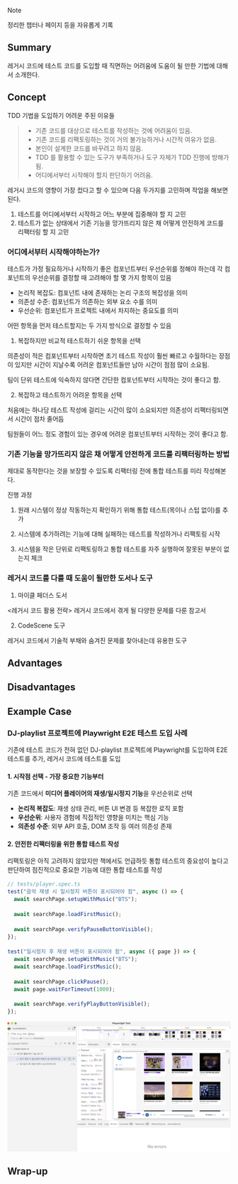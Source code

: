 <!-- 단순한 책 내용만 정리하는 스터디에서 벗어나 자신의 생각을 정리하고, 그걸 바탕으로 실무에 적용할 수 있는 내용을 찾는 스터디가 되었으면 좋겠습니다. -->
<!-- 참고한 글 - https://tech.kakaopay.com/post/frontend-study-journey/ -->

> [!Note]
> 정리한 챕터나 페이지 등을 자유롭게 기록

## Summary

<!-- 한 줄 요약을 통해 발표자는 본인이 주제를 정확하게 이해했는지 점검하고, 스터디원들은 한 눈에 주제를 파악할 수 있습니다. -->

레거시 코드에 테스트 코드를 도입할 때 직면하는 어려움에 도움이 될 만한 기법에 대해서 소개한다.

## Concept

<!-- 책을 바탕으로 발표 주제의 이론적 개념 및 필요한 배경 지식을 설명합니다. -->

TDD 기법을 도입하기 어려운 주된 이유들

> - 기존 코드를 대상으로 테스트를 작성하는 것에 어려움이 있음.
> - 기존 코드를 리팩토링하는 것이 거의 불가능하거나 시간적 여유가 없음.
> - 본인이 설계한 코드를 바꾸려고 하지 않음.
> - TDD 를 활용할 수 있는 도구가 부족하거나 도구 자체가 TDD 진행에 방해가 됨.
> - 어디에서부터 시작해야 할지 판단하기 어려움.

레거시 코드의 영향이 가장 컸다고 할 수 있으며 다음 두가지를 고민하며 작업을 해보면 된다.

1. 테스트를 어디에서부터 시작하고 어느 부분에 집중해야 할 지 고민
2. 테스트가 없는 상태에서 기존 기능을 망가뜨리지 않은 채 어떻게 안전하게 코드를 리팩터링 할 지 고민

### 어디에서부터 시작해야하는가?

테스트가 가정 필요하거나 시작하기 좋은 컴포넌트부터 우선순위를 정해야 하는데
각 컴포넌트의 우선순위를 결정할 때 고려해야 할 몇 가지 항목이 있음

- 논리적 복잡도: 컴포넌트 내에 존재하는 논리 구조의 복잡성을 의미
- 의존성 수준: 컴포넌트가 의존하는 외부 요소 수를 의미
- 우선순위: 컴포넌트가 프로젝트 내에서 차지하는 중요도를 의미

어떤 항목을 먼저 테스트할지는 두 가지 방식으로 결정할 수 있음

1. 복잡하지만 비교적 테스트하기 쉬운 항목을 선택

의존성이 적은 컴포넌트부터 시작하면 초기 테스트 작성이 훨씬 빠르고 수월하다는 장점이 있지만
시간이 지날수록 어려운 컴포넌트들만 남아 시간이 점점 많이 소요됨.

팀이 단위 테스트에 익숙하지 않다면 간단한 컴포넌트부터 시작하는 것이 좋다고 함.

2. 복잡하고 테스트하기 어려운 항목을 선택

처음에는 하나당 테스트 작성에 걸리는 시간이 많이 소요되지만 의존성이 리팩터링되면서 시간이 점차 줄어듬

팀원들이 어느 정도 경험이 있는 경우에 어려운 컴포넌트부터 시작하는 것이 좋다고 함.

### 기존 기능을 망가뜨리지 않은 채 어떻게 안전하게 코드를 리팩터링하는 방법

제대로 동작한다는 것을 보장할 수 있도록 리팩터링 전에 통합 테스트를 미리 작성해본다.

진행 과정

1. 원래 시스템이 정상 작동하는지 확인하기 위해 통합 테스트(목이나 스텁 없이)를 추가

2. 시스템에 추가하려는 기능에 대해 실패하는 테스트를 작성하거나 리팩토링 시작

3. 시스템을 작은 단위로 리팩토링하고 통합 테스트를 자주 실행하여 잘못된 부분이 없는지 체크

### 레거시 코드를 다룰 때 도움이 될만한 도서나 도구

1. 마이클 페더스 도서

<레거시 코드 활용 전략> 레거시 코드에서 겪게 될 다양한 문제를 다룬 참고서

2. CodeScene 도구

레거시 코드에서 기술적 부채와 숨겨진 문제를 찾아내는데 유용한 도구

## Advantages

<!-- (선택) 발표 주제를 적용했을 때 얻을 수 있는 이점이나 해결할 수 있는 문제 상황들에 대해 설명합니다. -->

## Disadvantages

<!-- (선택) 발표 주제를 적용했을 때 발생할 수 있는 side effect나 trade-off에 대해 설명합니다. -->

## Example Case

<!-- 발표 주제가 적용되어 있는 라이브러리, 실제 업무에 적용되어 있는 코드, 직접 만든 예시 코드, 자신의 느낀점 등을 첨부하여 이해를 돕습니다. -->

### DJ-playlist 프로젝트에 Playwright E2E 테스트 도입 사례

기존에 테스트 코드가 전혀 없던 DJ-playlist 프로젝트에
Playwright를 도입하여 E2E 테스트를 추가, 레거시 코드에 테스트를 도입

#### 1. 시작점 선택 - 가장 중요한 기능부터

기존 코드에서 **미디어 플레이어의 재생/일시정지 기능**을 우선순위로 선택

- **논리적 복잡도**: 재생 상태 관리, 버튼 UI 변경 등 복잡한 로직 포함
- **우선순위**: 사용자 경험에 직접적인 영향을 미치는 핵심 기능
- **의존성 수준**: 외부 API 호출, DOM 조작 등 여러 의존성 존재

#### 2. 안전한 리팩터링을 위한 통합 테스트 작성

리팩토링은 아직 고려하지 않았지만 책에서도 언급하듯 통합 테스트의 중요성이 높다고 판단하여
점진적으로 중요한 기능에 대한 통합 테스트를 작성

```typescript
// tests/player.spec.ts
test("음악 재생 시 일시정지 버튼이 표시되어야 함", async () => {
  await searchPage.setupWithMusic("BTS");

  await searchPage.loadFirstMusic();

  await searchPage.verifyPauseButtonVisible();
});

test("일시정지 후 재생 버튼이 표시되어야 함", async ({ page }) => {
  await searchPage.setupWithMusic("BTS");
  await searchPage.loadFirstMusic();

  await searchPage.clickPause();
  await page.waitForTimeout(1000);

  await searchPage.verifyPlayButtonVisible();
});
```

![Result](images/12_irang.png)

## Wrap-up

<!-- 발표를 마무리하며 발표 주제를 다시 요약하고 정리합니다. -->
